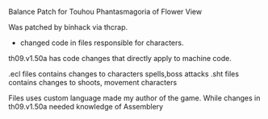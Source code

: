 Balance Patch for Touhou Phantasmagoria of Flower View

Was patched by binhack via thcrap.
+ changed code in files responsible for characters.

th09.v1.50a has code changes that directly apply to machine code.

.ecl files contains changes to characters spells,boss attacks
.sht files contains changes to shoots, movement characters

Files uses custom language made my author of the game.
While changes in th09.v1.50a needed knowledge of Assemblery
